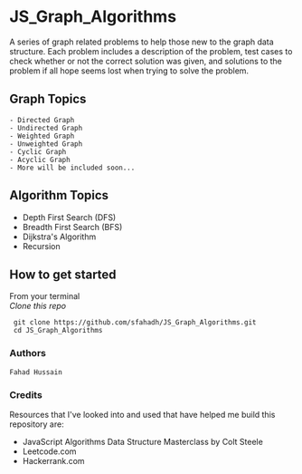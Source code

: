 # JS_Graph_Algorithms
A series of graph related problems to help those new to the graph data structure. Each problem includes a description of the problem, test cases to check whether or not the correct solution was given, and solutions to the problem if all hope seems lost when trying to solve the problem. 

## Graph Topics	
    - Directed Graph
    - Undirected Graph
    - Weighted Graph
    - Unweighted Graph
    - Cyclic Graph
    - Acyclic Graph
    - More will be included soon...

## Algorithm Topics
* Depth First Search (DFS)
* Breadth First Search (BFS)
* Dijkstra's Algorithm
* Recursion

## How to get started
From your terminal <br/>
*Clone this repo*
```
 git clone https://github.com/sfahadh/JS_Graph_Algorithms.git
 cd JS_Graph_Algorithms
```

### Authors
```
Fahad Hussain
```

### Credits
Resources that I've looked into and used that have helped me build this repository are:
- JavaScript Algorithms Data Structure Masterclass by Colt Steele
- Leetcode.com
- Hackerrank.com